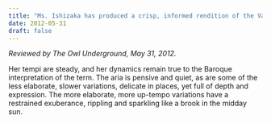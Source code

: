 ```yaml
---
title: "Ms. Ishizaka has produced a crisp, informed rendition of the Variations. "
date: 2012-05-31
draft: false
---
```

*Reviewed by The Owl Underground, May 31, 2012.*

Her tempi are steady, and her dynamics remain true to the Baroque interpretation of the term. The aria is pensive and quiet, as are some of the less elaborate, slower variations, delicate in places, yet full of depth and expression. The more elaborate, more up-tempo variations have a restrained exuberance, rippling and sparkling like a brook in the midday sun.

